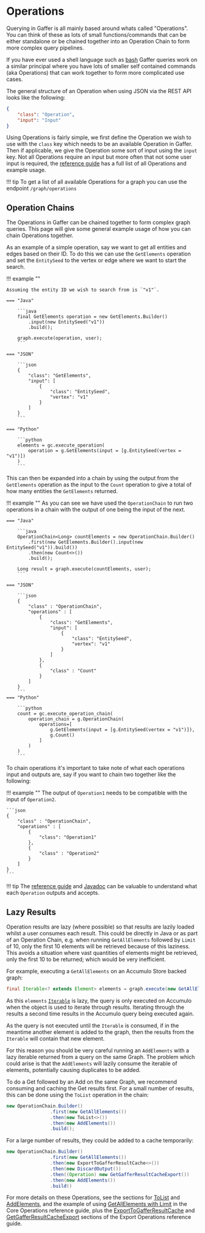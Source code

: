 # Operations

Querying in Gaffer is all mainly based around whats called "Operations". You can
think of these as lots of small functions/commands that can be either standalone
or be chained together into an Operation Chain to form more complex query
pipelines.

If you have ever used a shell language such as
[bash](https://www.gnu.org/software/bash/) Gaffer queries work on a similar
principal where you have lots of smaller self contained commands (aka
Operations) that can work together to form more complicated use cases.

The general structure of an Operation when using JSON via the REST API looks
like the following:

```json
{
    "class": "Operation",
    "input": "Input"
}
```

Using Operations is fairly simple, we first define the Operation we wish to use
with the `class` key which needs to be an available Operation in Gaffer. Then
if applicable, we give the Operation some sort of input using the `input` key.
Not all Operations require an input but more often that not some user input is
required, the [reference guide](../../../reference/operations-guide/operations.md) has
a full list of all Operations and example usage.

!!! tip
    To get a list of all available Operations for a graph you can use the
    endpoint `/graph/operations`

## Operation Chains

The Operations in Gaffer can be chained together to form complex graph queries.
This page will give some general example usage of how you can chain Operations
together.

As an example of a simple operation, say we want to get all entities and edges
based on their ID. To do this we can use the `GetElements` operation and set the
`EntitySeed` to the vertex or edge where we want to start the search.

!!! example ""

    Assuming the entity ID we wish to search from is `"v1"`.

    === "Java"

        ```java
        final GetElements operation = new GetElements.Builder()
            .input(new EntitySeed("v1"))
            .build();

        graph.execute(operation, user);
        ```

    === "JSON"

        ```json
        {
            "class": "GetElements",
            "input": [
                {
                    "class": "EntitySeed",
                    "vertex": "v1"
                }
            ]
        }
        ```

    === "Python"

        ```python
        elements = gc.execute_operation(
            operation = g.GetElements(input = [g.EntitySeed(vertex = "v1")])
        )
        ```


This can then be expanded into a chain by using the output from the
`GetElements` operation as the input to the `Count` operation to give a total of
how many entities the `GetElements` returned.

!!! example ""
    As you can see we have used the `OperationChain` to run two operations in a
    chain with the output of one being the input of the next.

    === "Java"

        ```java
        OperationChain<Long> countElements = new OperationChain.Builder()
            .first(new GetElements.Builder().input(new EntitySeed("v1")).build())
            .then(new Count<>())
            .build();

        Long result = graph.execute(countElements, user);
        ```

    === "JSON"

        ```json
        {
            "class" : "OperationChain",
            "operations" : [
                {
                    "class": "GetElements",
                    "input": [
                        {
                            "class": "EntitySeed",
                            "vertex": "v1"
                        }
                    ]
                },
                {
                    "class" : "Count"
                }
            ]
        }
        ```
    === "Python"

        ```python
        count = gc.execute_operation_chain(
            operation_chain = g.OperationChain(
                operations=[
                    g.GetElements(input = [g.EntitySeed(vertex = "v1")]),
                    g.Count()
                ]
            )
        )
        ```

To chain operations it's important to take note of what each operations input and
outputs are, say if you want to chain two together like the following:

!!! example ""
    The output of `Operation1` needs to be compatible with the input of
    `Operation2`.

    ```json
    {
        "class" : "OperationChain",
        "operations" : [
            {
                "class": "Operation1"
            },
            {
                "class" : "Operation2"
            }
        ]
    }
    ```

!!! tip
    The [reference guide](../../../reference/operations-guide/operations.md) and
    [Javadoc](../../../reference/javadoc.md) can be valuable to understand what
    each `Operation` outputs and accepts.

## Lazy Results

Operation results are lazy (where possible) so that results are lazily loaded whilst a
user consumes each result. This could be directly in Java or as part of an Operation
Chain, e.g. when running `GetAllElements` followed by `Limit` of 10, only the first 10
elements will be retrieved because of this laziness. This avoids a situation where vast
quantities of elements might be retrieved, only the first 10 to be returned; which would
be very inefficient.

For example, executing a `GetAllElements` on an Accumulo Store backed graph:

```java
final Iterable<? extends Element> elements = graph.execute(new GetAllElements(), getUser());
```

As this `elements` [`Iterable`](https://docs.oracle.com/javase/8/docs/api/java/lang/Iterable.html)
is lazy, the query is only executed on Accumulo when the object is used to iterate through results.
Iterating through the results a second time results in the Accumulo query being executed again.

As the query is not executed until the `Iterable` is consumed, if in the meantime another element
is added to the graph, then the results from the `Iterable` will contain that new element.

For this reason you should be very careful running an `AddElements` with a lazy iterable returned
from a query on the same Graph. The problem which could arise is that the `AddElements` will lazily
consume the iterable of elements, potentially causing duplicates to be added.

To do a Get followed by an Add on the same Graph, we recommend consuming and caching the Get results
first. For a small number of results, this can be done using the `ToList` operation in the chain:

```java
new OperationChain.Builder()
                .first(new GetAllElements())
                .then(new ToList<>())
                .then(new AddElements())
                .build();
```

For a large number of results, they could be added to a cache temporarily:

```java
new OperationChain.Builder()
                .first(new GetAllElements())
                .then(new ExportToGafferResultCache<>())
                .then(new DiscardOutput())
                .then((Operation) new GetGafferResultCacheExport())
                .then(new AddElements())
                .build()
```

For more details on these Operations, see the sections for [ToList](../../../reference/operations-guide/core.md#tolist)
and [AddElements](../../../reference/operations-guide/core.md#addelements), and the example of using
[GetAllElements with Limit](../../../reference/operations-guide/core.md#limit) in the Core Operations
reference guide, plus the [ExportToGafferResultCache](../../../reference/operations-guide/export.md#exporttogafferresultcache)
and [GetGafferResultCacheExport](../../../reference/operations-guide/export.md#getgafferresultcacheexport)
sections of the Export Operations reference guide.